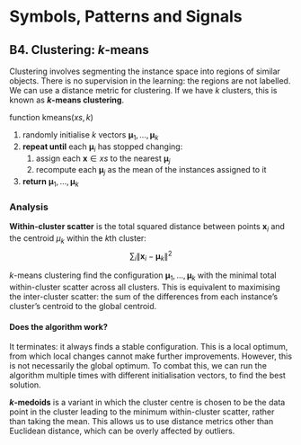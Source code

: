 # Symbols, Patterns and Signals

## B4. Clustering: *k*-means

Clustering involves segmenting the instance space into regions of similar objects. There is no supervision in the learning: the regions are not labelled. We can use a distance metric for clustering. If we have $k$ clusters, this is known as **$k$-means clustering**.

function $\mathsf{kmeans}(xs, k)$

1. randomly initialise $k$ vectors $\mathbf μ_1, \dots, \mathbf μ_k$
2. **repeat until** each $\mathbf μ_i$ has stopped changing:
   1. assign each $\mathbf x \in xs$ to the nearest $\mathbf μ_j$
   2. recompute each $\mathbf μ_j$ as the mean of the instances assigned to it
3. **return** $\mathbf μ_1, \dots, \mathbf μ_k$

### Analysis

**Within-cluster scatter** is the total squared distance between points $\mathbf x_i$ and the centroid $\mu_k$ within the $k$th cluster: $$\sum_i\left\|\mathbf x_i-\mathbf μ_k\right\|^2$$

$k$-means clustering find the configuration $\mathbf μ_1, \dots, \mathbf μ_k$ with the minimal total within-cluster scatter across all clusters. This is equivalent to maximising the inter-cluster scatter: the sum of the differences from each instance’s cluster’s centroid to the global centroid.

#### Does the algorithm work?

It terminates: it always finds a stable configuration. This is a local optimum, from which local changes cannot make further improvements. However, this is not necessarily the global optimum. To combat this, we can run the algorithm multiple times with different initialisation vectors, to find the best solution.

**$k$-medoids** is a variant in which the cluster centre is chosen to be the data point in the cluster leading to the minimum within-cluster scatter, rather than taking the mean. This allows us to use distance metrics other than Euclidean distance, which can be overly affected by outliers.